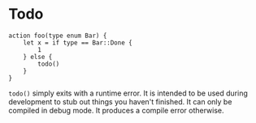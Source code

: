 # Todo

```policy
action foo(type enum Bar) {
    let x = if type == Bar::Done {
        1
    } else {
        todo()
    }
}
```

`todo()` simply exits with a runtime error. It is intended to be used
during development to stub out things you haven't finished. It can only
be compiled in debug mode. It produces a compile error otherwise.